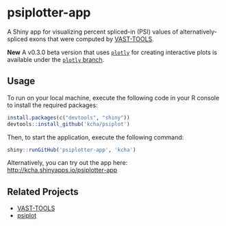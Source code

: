 # psiplotter-app

A Shiny app for visualizing percent spliced-in (PSI) values of
alternatively-spliced exons that were computed by
[VAST-TOOLS](https://github.com/vastgroup/vast-tools).

**New** A v0.3.0 beta version that uses [`plotly`](https://plot.ly/r/) for
creating interactive plots is available under the [`plotly` branch](https://github.com/kcha/psiplotter-app/tree/plotly).

## Usage

To run on your local machine, execute the following code in your R console to 
install the required packages:

```r
install.packages(c("devtools", "shiny"))
devtools::install_github('kcha/psiplot')
```

Then, to start the application, execute the following command:

```r
shiny::runGitHub('psiplotter-app', 'kcha')
```

Alternatively, you can try out the app here:
http://kcha.shinyapps.io/psiplotter-app

## Related Projects
- [VAST-TOOLS](https://github.com/vastgroup/vast-tools)
- [psiplot](https://github.com/kcha/psiplot)
